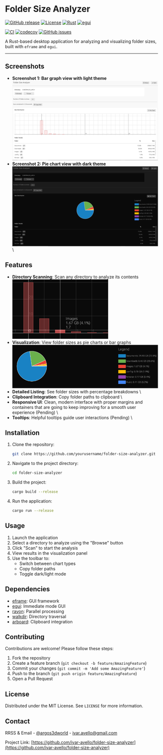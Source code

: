 # Folder Size Analyzer

[![GitHub release](https://img.shields.io/github/release/ivar-avello/folder-size-analyzer.svg)](https://github.com/ivar-avello/folder-size-analyzer/releases)
[![License](https://img.shields.io/github/license/ivar-avello/folder-size-analyzer.svg)](https://github.com/ivar-avello/folder-size-analyzer/blob/main/LICENSE)
[![Rust](https://img.shields.io/badge/Rust-1.70+-blue.svg)](https://www.rust-lang.org/)
[![egui](https://img.shields.io/badge/GUI-egui-orange.svg)](https://github.com/emilk/egui)

[![CI](https://github.com/ivar-avello/folder-size-analyzer/actions/workflows/ci.yml/badge.svg)](https://github.com/ivar-avello/folder-size-analyzer/actions/workflows/ci.yml)
[![codecov](https://codecov.io/gh/ivar-avello/folder-size-analyzer/branch/main/graph/badge.svg)](https://codecov.io/gh/ivar-avello/folder-size-analyzer)
[![GitHub issues](https://img.shields.io/github/issues/ivar-avello/folder-size-analyzer.svg)](https://github.com/ivar-avello/folder-size-analyzer/issues)

A Rust-based desktop application for analyzing and visualizing folder sizes, built with `eframe` and `egui`.

---

## Screenshots
- **Screenshot 1: Bar graph view with light theme**
![Screenshot](./assets/screenshots/screenshot0.png)
- **Screenshot 2: Pie chart view with dark theme**
![Screenshot](./assets/screenshots/screenshot1.png)
\

## Features
- **Directory Scanning**: Scan any directory to analyze its contents
\
![Screenshot](./assets/screenshots/screenshot3.png)
- **Visualization**: View folder sizes as pie charts or bar graphs
\
![Screenshot](./assets/screenshots/screenshot4.png)
- **Detailed Listing**: See folder sizes with percentage breakdowns
\
- **Clipboard Integration**: Copy folder paths to clipboard
\
- **Responsive UI**: Clean, modern interface with proper margins and containers that are going to keep improving for a smooth user experience (Pending)
\
- **Tooltips**: Helpful tooltips guide user interactions (Pending)
\

## Installation
1. Clone the repository:
   ```bash
   git clone https://github.com/yourusername/folder-size-analyzer.git
   ```
2. Navigate to the project directory:
   ```bash
   cd folder-size-analyzer
   ```
3. Build the project:
   ```bash
   cargo build --release
   ```
4. Run the application:
   ```bash
   cargo run --release
   ```

## Usage
1. Launch the application
2. Select a directory to analyze using the "Browse" button
3. Click "Scan" to start the analysis
4. View results in the visualization panel
5. Use the toolbar to:
   - Switch between chart types
   - Copy folder paths
   - Toggle dark/light mode

## Dependencies
- [eframe](https://github.com/emilk/egui/tree/master/crates/eframe): GUI framework
- [egui](https://github.com/emilk/egui): Immediate mode GUI
- [rayon](https://github.com/rayon-rs/rayon): Parallel processing
- [walkdir](https://github.com/BurntSushi/walkdir): Directory traversal
- [arboard](https://github.com/1Password/arboard): Clipboard integration

## Contributing
Contributions are welcome! Please follow these steps:
1. Fork the repository
2. Create a feature branch (`git checkout -b feature/AmazingFeature`)
3. Commit your changes (`git commit -m 'Add some AmazingFeature'`)
4. Push to the branch (`git push origin feature/AmazingFeature`)
5. Open a Pull Request

## License
Distributed under the MIT License. See `LICENSE` for more information.

## Contact
RRSS & Email - [@argos3dworld](https://twitter.com/argos3dworld) - ivar.avello@gmail.com

Project Link: [https://github.com/ivar-avello/folder-size-analyzer](https://github.com/ivar-avello/folder-size-analyzer)
